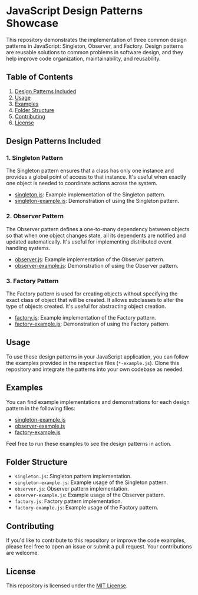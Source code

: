 # JavaScript Design Patterns Showcase

This repository demonstrates the implementation of three common design patterns in JavaScript: Singleton, Observer, and Factory. Design patterns are reusable solutions to common problems in software design, and they help improve code organization, maintainability, and reusability.

## Table of Contents

1. [Design Patterns Included](#design-patterns-included)
2. [Usage](#usage)
3. [Examples](#examples)
4. [Folder Structure](#folder-structure)
5. [Contributing](#contributing)
6. [License](#license)

## Design Patterns Included

### 1. Singleton Pattern

The Singleton pattern ensures that a class has only one instance and provides a global point of access to that instance. It's useful when exactly one object is needed to coordinate actions across the system.

- [singleton.js](/singleton.js): Example implementation of the Singleton pattern.
- [singleton-example.js](/singleton-example.js): Demonstration of using the Singleton pattern.

### 2. Observer Pattern

The Observer pattern defines a one-to-many dependency between objects so that when one object changes state, all its dependents are notified and updated automatically. It's useful for implementing distributed event handling systems.

- [observer.js](/observer.js): Example implementation of the Observer pattern.
- [observer-example.js](/observer-example.js): Demonstration of using the Observer pattern.

### 3. Factory Pattern

The Factory pattern is used for creating objects without specifying the exact class of object that will be created. It allows subclasses to alter the type of objects created. It's useful for abstracting object creation.

- [factory.js](/factory.js): Example implementation of the Factory pattern.
- [factory-example.js](/factory-example.js): Demonstration of using the Factory pattern.

## Usage

To use these design patterns in your JavaScript application, you can follow the examples provided in the respective files (`*-example.js`). Clone this repository and integrate the patterns into your own codebase as needed.

## Examples

You can find example implementations and demonstrations for each design pattern in the following files:

- [singleton-example.js](/singleton-example.js)
- [observer-example.js](/observer-example.js)
- [factory-example.js](/factory-example.js)

Feel free to run these examples to see the design patterns in action.

## Folder Structure

- `singleton.js`: Singleton pattern implementation.
- `singleton-example.js`: Example usage of the Singleton pattern.
- `observer.js`: Observer pattern implementation.
- `observer-example.js`: Example usage of the Observer pattern.
- `factory.js`: Factory pattern implementation.
- `factory-example.js`: Example usage of the Factory pattern.

## Contributing

If you'd like to contribute to this repository or improve the code examples, please feel free to open an issue or submit a pull request. Your contributions are welcome.

## License

This repository is licensed under the [MIT License](LICENSE). 

